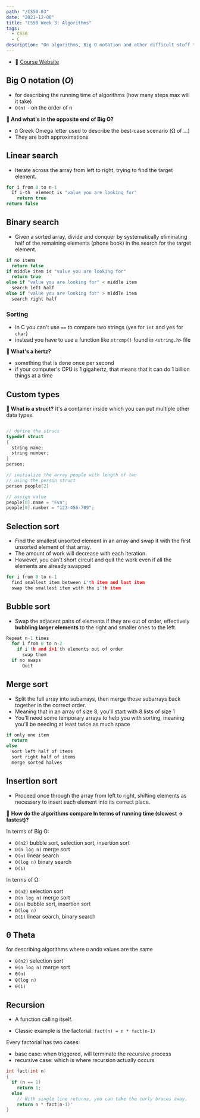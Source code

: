 ```yaml
---
path: "/CS50-03"
date: "2021-12-08"
title: "CS50 Week 3: Algorithms"
tags:
  - CS50
  - C
description: "On algorithms, Big O notation and other difficult stuff that I forgot the moment I learned 😅."
---
```


- 🔗 [Course Website](https://cs50.harvard.edu/x/2021/weeks/3/)

## Big O notation (*O*)

- for describing the running time of algorithms (how many steps max will it take)
- `O(n)` - on the order of n

**🤔 And what's in the opposite end of Big O?**

- `Ω` Greek Omega letter used to describe the best-case scenario (Ω of ...)
- They are both approximations

## Linear search

- Iterate across the array from left to right, trying to find the target element.

```c
for i from 0 to n-1
  If i-th  element is "value you are looking for"
    return true
return false
```

## Binary search

- Given a sorted array, divide and conquer by systematically eliminating half of the remaining elements (phone book) in the search for the target element.

```c
if no items
  return false
if middle item is "value you are looking for"
  return true
else if "value you are looking for" < middle item
  search left half
else if "value you are looking for" > middle item
  search right half
```

### Sorting

- In C you can't use `==` to compare two strings (yes for `int` and yes for `char`)
- instead you have to use a function like `strcmp()` found in `<string.h>` file


**🤔 What's a hertz?**

- something that is done once per second
- if your computer's CPU is 1 gigahertz, that means that it can do 1 billion things at a time

## Custom types

**🤔 What is a struct?**
It's a container inside which you can put multiple other data types.

```c

// define the struct
typedef struct
{
  string name;
  string number;
}
person;

// initialize the array people with length of two
// using the person struct
person people[2]

// assign value
people[0].name = "Eva";
people[0].number = "123-456-789";
```

## Selection sort

- Find the smallest unsorted element in an array and swap it with the first unsorted element of that array.
- The amount of work will decrease with each iteration.
- However, you can't short circuit and quit the work even if all the elements are already swapped

```c
for i from 0 to n-1
  find smallest item between i'th item and last item
  swap the smallest item with the i'th item
```

## Bubble sort

- Swap the adjacent pairs of elements if they are out of order, effectively **bubbling larger elements** to the right and smaller ones to the left.

```c
Repeat n-1 times
  for i from 0 to n-2
    if i'th and i+1'th elements out of order
      swap them
  if no swaps
      Quit
```

## Merge sort

- Split the full array into subarrays, then merge those subarrays back together in the correct order.
- Meaning that in an array of size 8, you'll start with 8 lists of size 1
- You'll need some temporary arrays to help you with sorting, meaning you'll be needing at least twice as much space

```c
if only one item
  return
else
  sort left half of items
  sort right half of items
  merge sorted halves
```

## Insertion sort

- Proceed once through the array from left to right, shifting elements as necessary to insert each element into its correct place.

🤔 **How do the algorithms compare In terms of running time (slowest -> fastest)?**

In terms of Big O:

- `O(n2)` bubble sort, selection sort, insertion sort
- `O(n log n)` merge sort
- `O(n)` linear search
- `O(log n)` binary search
- `O(1)`

In terms of Ω:

- `Ω(n2)` selection sort
- `Ω(n log n)` merge sort
- `Ω(n)` bubble sort, insertion sort
- `Ω(log n)`
- `Ω(1)` linear search, binary search

## θ Theta

for describing algorithms where `O` and`Ω` values are the same

- `θ(n2)` selection sort
- `θ(n log n)` merge sort
- `θ(n)`
- `θ(log n)`
- `θ(1)`



## Recursion

- A function calling itself.

- Classic example is the factorial:
  `fact(n) = n * fact(n-1)`

Every factorial has two cases:

- base case: when triggered, will terminate the recursive process
- recursive case: which is where recursion actually occurs

```c
int fact(int n)
{
  if (n == 1)
    return 1;
  else
    // With single line returns, you can take the curly braces away.
    return n * fact(n-1)'
}
```
